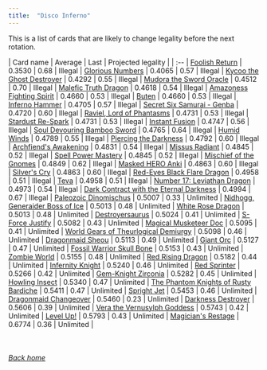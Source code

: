 ```yaml
---
title:  "Disco Inferno"
---
```


This is a list of cards that are likely to change legality before the next rotation.

| Card name | Average | Last | Projected legality |
| :-- |
[Foolish Return](https://db.ygoprodeck.com/card/?search=Foolish%20Return) | 0.3530 | 0.68 | Illegal |
[Glorious Numbers](https://db.ygoprodeck.com/card/?search=Glorious%20Numbers) | 0.4065 | 0.57 | Illegal |
[Kycoo the Ghost Destroyer](https://db.ygoprodeck.com/card/?search=Kycoo%20the%20Ghost%20Destroyer) | 0.4292 | 0.55 | Illegal |
[Mudora the Sword Oracle](https://db.ygoprodeck.com/card/?search=Mudora%20the%20Sword%20Oracle) | 0.4512 | 0.70 | Illegal |
[Malefic Truth Dragon](https://db.ygoprodeck.com/card/?search=Malefic%20Truth%20Dragon) | 0.4618 | 0.54 | Illegal |
[Amazoness Fighting Spirit](https://db.ygoprodeck.com/card/?search=Amazoness%20Fighting%20Spirit) | 0.4660 | 0.53 | Illegal |
[Buten](https://db.ygoprodeck.com/card/?search=Buten) | 0.4660 | 0.53 | Illegal |
[Inferno Hammer](https://db.ygoprodeck.com/card/?search=Inferno%20Hammer) | 0.4705 | 0.57 | Illegal |
[Secret Six Samurai - Genba](https://db.ygoprodeck.com/card/?search=Secret%20Six%20Samurai%20-%20Genba) | 0.4720 | 0.60 | Illegal |
[Raviel, Lord of Phantasms](https://db.ygoprodeck.com/card/?search=Raviel,%20Lord%20of%20Phantasms) | 0.4731 | 0.53 | Illegal |
[Stardust Re-Spark](https://db.ygoprodeck.com/card/?search=Stardust%20Re-Spark) | 0.4731 | 0.53 | Illegal |
[Instant Fusion](https://db.ygoprodeck.com/card/?search=Instant%20Fusion) | 0.4747 | 0.56 | Illegal |
[Soul Devouring Bamboo Sword](https://db.ygoprodeck.com/card/?search=Soul%20Devouring%20Bamboo%20Sword) | 0.4765 | 0.64 | Illegal |
[Humid Winds](https://db.ygoprodeck.com/card/?search=Humid%20Winds) | 0.4789 | 0.55 | Illegal |
[Piercing the Darkness](https://db.ygoprodeck.com/card/?search=Piercing%20the%20Darkness) | 0.4792 | 0.60 | Illegal |
[Archfiend's Awakening](https://db.ygoprodeck.com/card/?search=Archfiend's%20Awakening) | 0.4831 | 0.54 | Illegal |
[Missus Radiant](https://db.ygoprodeck.com/card/?search=Missus%20Radiant) | 0.4845 | 0.52 | Illegal |
[Spell Power Mastery](https://db.ygoprodeck.com/card/?search=Spell%20Power%20Mastery) | 0.4845 | 0.52 | Illegal |
[Mischief of the Gnomes](https://db.ygoprodeck.com/card/?search=Mischief%20of%20the%20Gnomes) | 0.4849 | 0.62 | Illegal |
[Masked HERO Anki](https://db.ygoprodeck.com/card/?search=Masked%20HERO%20Anki) | 0.4863 | 0.60 | Illegal |
[Silver's Cry](https://db.ygoprodeck.com/card/?search=Silver's%20Cry) | 0.4863 | 0.60 | Illegal |
[Red-Eyes Black Flare Dragon](https://db.ygoprodeck.com/card/?search=Red-Eyes%20Black%20Flare%20Dragon) | 0.4958 | 0.51 | Illegal |
[Teva](https://db.ygoprodeck.com/card/?search=Teva) | 0.4958 | 0.51 | Illegal |
[Number 17: Leviathan Dragon](https://db.ygoprodeck.com/card/?search=Number%2017:%20Leviathan%20Dragon) | 0.4973 | 0.54 | Illegal |
[Dark Contract with the Eternal Darkness](https://db.ygoprodeck.com/card/?search=Dark%20Contract%20with%20the%20Eternal%20Darkness) | 0.4994 | 0.67 | Illegal |
[Paleozoic Dinomischus](https://db.ygoprodeck.com/card/?search=Paleozoic%20Dinomischus) | 0.5007 | 0.33 | Unlimited |
[Nidhogg, Generaider Boss of Ice](https://db.ygoprodeck.com/card/?search=Nidhogg,%20Generaider%20Boss%20of%20Ice) | 0.5013 | 0.48 | Unlimited |
[White Rose Dragon](https://db.ygoprodeck.com/card/?search=White%20Rose%20Dragon) | 0.5013 | 0.48 | Unlimited |
[Destroyersaurus](https://db.ygoprodeck.com/card/?search=Destroyersaurus) | 0.5024 | 0.41 | Unlimited |
[S-Force Justify](https://db.ygoprodeck.com/card/?search=S-Force%20Justify) | 0.5082 | 0.43 | Unlimited |
[Magical Musketeer Doc](https://db.ygoprodeck.com/card/?search=Magical%20Musketeer%20Doc) | 0.5095 | 0.41 | Unlimited |
[World Gears of Theurlogical Demiurgy](https://db.ygoprodeck.com/card/?search=World%20Gears%20of%20Theurlogical%20Demiurgy) | 0.5098 | 0.46 | Unlimited |
[Dragonmaid Sheou](https://db.ygoprodeck.com/card/?search=Dragonmaid%20Sheou) | 0.5113 | 0.49 | Unlimited |
[Giant Orc](https://db.ygoprodeck.com/card/?search=Giant%20Orc) | 0.5127 | 0.47 | Unlimited |
[Fossil Warrior Skull Bone](https://db.ygoprodeck.com/card/?search=Fossil%20Warrior%20Skull%20Bone) | 0.5153 | 0.43 | Unlimited |
[Zombie World](https://db.ygoprodeck.com/card/?search=Zombie%20World) | 0.5155 | 0.48 | Unlimited |
[Red Rising Dragon](https://db.ygoprodeck.com/card/?search=Red%20Rising%20Dragon) | 0.5182 | 0.44 | Unlimited |
[Infernity Knight](https://db.ygoprodeck.com/card/?search=Infernity%20Knight) | 0.5240 | 0.46 | Unlimited |
[Red Sprinter](https://db.ygoprodeck.com/card/?search=Red%20Sprinter) | 0.5266 | 0.42 | Unlimited |
[Gem-Knight Zirconia](https://db.ygoprodeck.com/card/?search=Gem-Knight%20Zirconia) | 0.5282 | 0.45 | Unlimited |
[Howling Insect](https://db.ygoprodeck.com/card/?search=Howling%20Insect) | 0.5340 | 0.47 | Unlimited |
[The Phantom Knights of Rusty Bardiche](https://db.ygoprodeck.com/card/?search=The%20Phantom%20Knights%20of%20Rusty%20Bardiche) | 0.5411 | 0.47 | Unlimited |
[Spright Jet](https://db.ygoprodeck.com/card/?search=Spright%20Jet) | 0.5453 | 0.46 | Unlimited |
[Dragonmaid Changeover](https://db.ygoprodeck.com/card/?search=Dragonmaid%20Changeover) | 0.5460 | 0.23 | Unlimited |
[Darkness Destroyer](https://db.ygoprodeck.com/card/?search=Darkness%20Destroyer) | 0.5606 | 0.39 | Unlimited |
[Vera the Vernusylph Goddess](https://db.ygoprodeck.com/card/?search=Vera%20the%20Vernusylph%20Goddess) | 0.5743 | 0.42 | Unlimited |
[Level Up!](https://db.ygoprodeck.com/card/?search=Level%20Up!) | 0.5793 | 0.43 | Unlimited |
[Magician's Restage](https://db.ygoprodeck.com/card/?search=Magician's%20Restage) | 0.6774 | 0.36 | Unlimited |

<br>

###### [Back home](index)